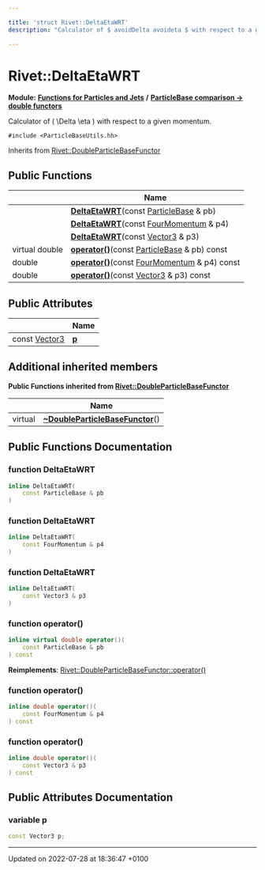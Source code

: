 ```yaml
---

title: 'struct Rivet::DeltaEtaWRT'
description: "Calculator of $ avoidDelta avoideta $ with respect to a given momentum. "

---
```


# Rivet::DeltaEtaWRT

**Module:** **[Functions for Particles and Jets](/documentation/code/modules/group__particlebaseutils/)** **/** **[ParticleBase comparison -> double functors](/documentation/code/modules/group__particlebaseutils__pb2dbl/)**



Calculator of \( \Delta \eta \) with respect to a given momentum. 


`#include <ParticleBaseUtils.hh>`

Inherits from [Rivet::DoubleParticleBaseFunctor](/documentation/code/classes/structrivet_1_1doubleparticlebasefunctor/)

## Public Functions

|                | Name           |
| -------------- | -------------- |
| | **[DeltaEtaWRT](/documentation/code/modules/group__particlebaseutils/#function-deltaetawrt)**(const <a href="/documentation/code/classes/classrivet_1_1particlebase/">ParticleBase</a> & pb) |
| | **[DeltaEtaWRT](/documentation/code/modules/group__particlebaseutils/#function-deltaetawrt)**(const <a href="/documentation/code/classes/classrivet_1_1fourmomentum/">FourMomentum</a> & p4) |
| | **[DeltaEtaWRT](/documentation/code/modules/group__particlebaseutils/#function-deltaetawrt)**(const <a href="/documentation/code/classes/classrivet_1_1vector3/">Vector3</a> & p3) |
| virtual double | **[operator()](/documentation/code/modules/group__particlebaseutils/#function-operator())**(const <a href="/documentation/code/classes/classrivet_1_1particlebase/">ParticleBase</a> & pb) const |
| double | **[operator()](/documentation/code/modules/group__particlebaseutils/#function-operator())**(const <a href="/documentation/code/classes/classrivet_1_1fourmomentum/">FourMomentum</a> & p4) const |
| double | **[operator()](/documentation/code/modules/group__particlebaseutils/#function-operator())**(const <a href="/documentation/code/classes/classrivet_1_1vector3/">Vector3</a> & p3) const |

## Public Attributes

|                | Name           |
| -------------- | -------------- |
| const <a href="/documentation/code/classes/classrivet_1_1vector3/">Vector3</a> | **[p](/documentation/code/modules/group__particlebaseutils/#variable-p)**  |

## Additional inherited members

**Public Functions inherited from [Rivet::DoubleParticleBaseFunctor](/documentation/code/classes/structrivet_1_1doubleparticlebasefunctor/)**

|                | Name           |
| -------------- | -------------- |
| virtual | **[~DoubleParticleBaseFunctor](/documentation/code/modules/group__particlebaseutils/#function-~doubleparticlebasefunctor)**() |


## Public Functions Documentation

### function DeltaEtaWRT

```cpp
inline DeltaEtaWRT(
    const ParticleBase & pb
)
```


### function DeltaEtaWRT

```cpp
inline DeltaEtaWRT(
    const FourMomentum & p4
)
```


### function DeltaEtaWRT

```cpp
inline DeltaEtaWRT(
    const Vector3 & p3
)
```


### function operator()

```cpp
inline virtual double operator()(
    const ParticleBase & pb
) const
```


**Reimplements**: [Rivet::DoubleParticleBaseFunctor::operator()](/documentation/code/modules/group__particlebaseutils/#function-operator())


### function operator()

```cpp
inline double operator()(
    const FourMomentum & p4
) const
```


### function operator()

```cpp
inline double operator()(
    const Vector3 & p3
) const
```


## Public Attributes Documentation

### variable p

```cpp
const Vector3 p;
```


-------------------------------

Updated on 2022-07-28 at 18:36:47 +0100
